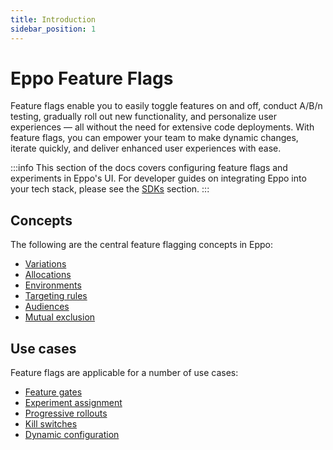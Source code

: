 ```yaml
---
title: Introduction
sidebar_position: 1
---
```


# Eppo Feature Flags

Feature flags enable you to easily toggle features on and off, conduct A/B/n testing, gradually roll out new functionality, and personalize user experiences — all without the need for extensive code deployments. With feature flags, you can empower your team to make dynamic changes, iterate quickly, and deliver enhanced user experiences with ease.

:::info
This section of the docs covers configuring feature flags and experiments in Eppo's UI. For developer guides on integrating Eppo into your tech stack, please see the [SDKs](/sdks) section.
:::

## Concepts

The following are the central feature flagging concepts in Eppo:
- [Variations](/feature-flagging/concepts/flag-variations)
- [Allocations](/feature-flagging/concepts/flag-allocations)
- [Environments](/feature-flagging/concepts/environments)
- [Targeting rules](/feature-flagging/concepts/targeting)
- [Audiences](/feature-flagging/concepts/audiences)
- [Mutual exclusion](/feature-flagging/concepts/mutual_exclusion)

## Use cases

Feature flags are applicable for a number of use cases:
- [Feature gates](/feature-flagging/concepts/feature-gates)
- [Experiment assignment](/feature-flagging/concepts/experiment-assignment)
- [Progressive rollouts](/feature-flagging/use-cases/progressive-rollouts)
- [Kill switches](/feature-flagging/use-cases/kill-switches)
- [Dynamic configuration](/feature-flagging/use-cases/dynamic-config)
